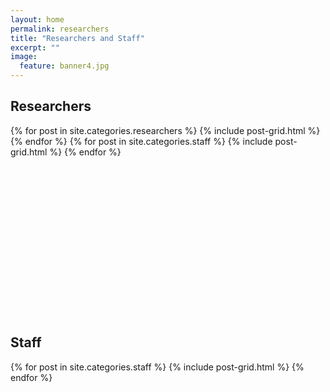 ```yaml
---
layout: home
permalink: researchers
title: "Researchers and Staff"
excerpt: ""
image:
  feature: banner4.jpg
---
```

<h2 class="post-title">Researchers</h2>
<div class="tiles">
{% for post in site.categories.researchers %}
	{% include post-grid.html %}
{% endfor %}
{% for post in site.categories.staff %}
	{% include post-grid.html %}
{% endfor %}
</div><!-- /.tiles -->
<br><br><br><br><br><br><br><br><br><br><br><br><br><br><br>

<div><h2 class="post-title">Staff</h2></div>
<div class="tiles">
{% for post in site.categories.staff %}
	{% include post-grid.html %}
{% endfor %}
</div><!-- /.tiles -->
